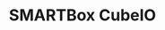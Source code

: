 ---
title: SMARTBox CubeIO
layout: bundle
image: '/images/devices/device-list/smartbox-cube-io.jpg'
brand: SMARTBox
---